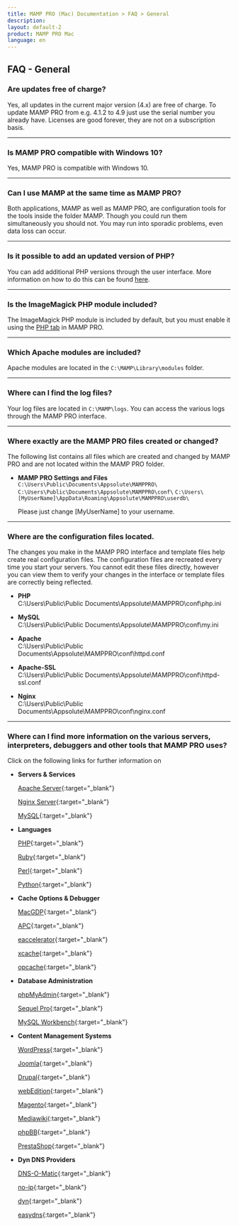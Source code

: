 ```yaml
---
title: MAMP PRO (Mac) Documentation > FAQ > General
description: 
layout: default-2
product: MAMP PRO Mac
language: en
---
```


## FAQ - General


### Are updates free of charge?

Yes, all updates in the current major version (4.x) are free of charge. To update MAMP PRO from e.g. 4.1.2 to 4.9 just use the serial number you already have. Licenses are good forever, they are not on a subscription basis.

---

### Is MAMP PRO compatible with Windows 10?

Yes, MAMP PRO is compatible with Windows 10.

---

### Can I use MAMP at the same time as MAMP PRO?

Both applications, MAMP as well as MAMP PRO, are configuration tools for the tools inside the folder MAMP. Though you could run them simultaneously you should not. You may run into sporadic problems, even data loss can occur.

---

### Is it possible to add an updated version of PHP?

You can add additional PHP versions through the user interface.  More information on how to do this can  be  found [here](../../Languages/PHP).

---

### Is the ImageMagick PHP module included?

The ImageMagick PHP module is included by default, but you must enable it using the [PHP tab](../../Languages/PHP) in MAMP PRO. 

---

### Which Apache modules are included?

Apache modules are located in the `C:\MAMP\Library\modules` folder.

---


### Where can I find the log files?

Your log files are located in `C:\MAMP\logs`. You can access the various logs through the MAMP PRO interface.

---

### Where exactly are the MAMP PRO files created or changed?

The following list contains all files which are created and changed by MAMP PRO and are not located within the MAMP PRO folder.

*  **MAMP PRO Settings and Files**  
   `C:\Users\Public\Documents\Appsolute\MAMPPRO\`
   `C:\Users\Public\Documents\Appsolute\MAMPPRO\conf\`
   `C:\Users\[MyUserName]\AppData\Roaming\Appsolute\MAMPPRO\userdb\`

   Please just change [MyUserName] to your username.

---

### Where are the configuration files located.

The changes you make in the MAMP PRO interface and template files help create real configuration files. The configuration files are recreated every time you start your servers. You cannot edit these files directly, however you can view them to verify your changes in the interface or template files are correctly being reflected.

*  **PHP**  
C:\Users\Public\Public Documents\Appsolute\MAMPPRO\conf\php.ini

*  **MySQL**  
C:\Users\Public\Public Documents\Appsolute\MAMPPRO\conf\my.ini

*  **Apache**  
C:\Users\Public\Public Documents\Appsolute\MAMPPRO\conf\httpd.conf

*  **Apache-SSL**  
C:\Users\Public\Public Documents\Appsolute\MAMPPRO\conf\httpd-ssl.conf

*  **Nginx**  
C:\Users\Public\Public Documents\Appsolute\MAMPPRO\conf\nginx.conf

---

### Where can I find more information on the various servers, interpreters, debuggers and other tools that MAMP PRO uses?

Click on the following links for further information on

*  **Servers & Services**  

   [Apache Server](https://httpd.apache.org){:target="_blank"}
  
   [Nginx Server](https://httpd.apache.org){:target="_blank"}

   [MySQL](https://www.mysql.com){:target="_blank"}

*  **Languages**  

   [PHP](http://php.net){:target="_blank"}

   [Ruby](http://www.ruby-lang.org/en/){:target="_blank"}

   [Perl](https://www.perl.org){:target="_blank"}

   [Python](https://www.python.org){:target="_blank"}
   
*  **Cache Options & Debugger**   
  
   [MacGDP](http://www.bluestatic.org/software/macgdbp/){:target="_blank"}

   [APC](http://php.net/manual/en/book.apc.php){:target="_blank"}

   [eaccelerator](http://eaccelerator.net){:target="_blank"}

   [xcache](https://xcache.lighttpd.net){:target="_blank"}

   [opcache](http://php.net/manual/en/book.opcache.php){:target="_blank"}
   
*  **Database Administration**   

   [phpMyAdmin](https://www.phpmyadmin.net){:target="_blank"}

   [Sequel Pro](http://www.sequelpro.com){:target="_blank"}

   [MySQL Workbench](http://mysqlworkbench.org){:target="_blank"}
   
*  **Content Management Systems** 

   [WordPress](https://wordpress.org){:target="_blank"}
   
   [Joomla](https://www.joomla.org){:target="_blank"}
   
   [Drupal](https://www.drupal.org){:target="_blank"}
   
   [webEdition](http://www.webedition.org){:target="_blank"}
   
   [Magento](https://magento.com){:target="_blank"}
   
   [Mediawiki](https://www.mediawiki.org/wiki/MediaWiki){:target="_blank"}
   
   [phpBB](https://www.phpbb.com){:target="_blank"}
   
   [PrestaShop](https://www.prestashop.com){:target="_blank"}
   
   
*  **Dyn DNS Providers**
   
   [DNS-O-Matic](https://dnsomatic.com){:target="_blank"} 
   
   [no-ip](https://no-ip.com){:target="_blank"}    
   
   [dyn](https://dyn.com){:target="_blank"} 
   
   [easydns](https://easydns.com){:target="_blank"}
   
   


